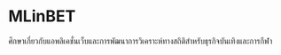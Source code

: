 # MLinBET
ศึกษาเกี่ยวกับแอพลิเคชั่นเว็บและการพัฒนาการวิเคราะห์ทางสถิติสำหรับธุรกิจบันเทิงและการกีฬา
